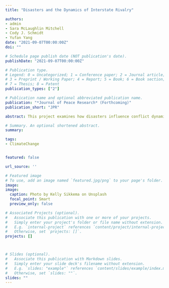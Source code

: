 ```yaml
---
title: "Disasters and the Dynamics of Interstate Rivalry"

authors:
- admin
- Sara McLaughlin Mitchell  
- Cody J. Schmidt
- Yufan Yang
date: "2021-09-07T00:00:00Z"
doi: ""

# Schedule page publish date (NOT publication's date).
publishDate: "2021-09-07T00:00:00Z"

# Publication type.
# Legend: 0 = Uncategorized; 1 = Conference paper; 2 = Journal article;
# 3 = Preprint / Working Paper; 4 = Report; 5 = Book; 6 = Book section;
# 7 = Thesis; 8 = Patent
publication_types: ["2"]

# Publication name and optional abbreviated publication name.
publication: "*Journal of Peace Research* (Forthcoming)"
publication_short: "JPR"

abstract: This project examines how disasters influence conflict dynamics in interstate rivalries. Drawing on the rivalry literature’s idea of political shocks and the logic of diversionary conflict, the authors argue that rapid onset disasters shorten the duration between dyadic militarized disputes. However, the conditions for diversionary conflict depend on the degree of intrastate turmoil and the number of interstate rivalries, with disaster diversion happening most frequently in rivalry dyads with significant internal strife. Given the increased frequency and severity of disasters globally, our findings suggest that these environmental shocks will increase interstate hostilities in conflict-prone regions. 

# Summary. An optional shortened abstract.
summary:

tags:
- ClimateChange


featured: false

url_source: ''

# Featured image
# To use, add an image named `featured.jpg/png` to your page's folder. 
image:
image:
  caption: Photo by Kelly Sikkema on Unsplash
  focal_point: Smart
  preview_only: false

# Associated Projects (optional).
#   Associate this publication with one or more of your projects.
#   Simply enter your project's folder or file name without extension.
#   E.g. `internal-project` references `content/project/internal-project/index.md`.
#   Otherwise, set `projects: []`.
projects: []



# Slides (optional).
#   Associate this publication with Markdown slides.
#   Simply enter your slide deck's filename without extension.
#   E.g. `slides: "example"` references `content/slides/example/index.md`.
#   Otherwise, set `slides: ""`.
slides: ""
---
```




